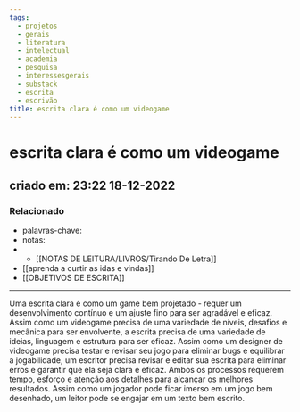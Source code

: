```yaml
---
tags:
  - projetos
  - gerais
  - literatura
  - intelectual
  - academia
  - pesquisa
  - interessesgerais
  - substack
  - escrita
  - escrivão
title: escrita clara é como um videogame
---
```

# escrita clara é como um videogame
## criado em: 23:22 18-12-2022

### Relacionado
- palavras-chave: 
- notas: 
- - [[NOTAS DE LEITURA/LIVROS/Tirando De Letra]]
- [[aprenda a curtir as idas e vindas]]
- [[OBJETIVOS DE ESCRITA]]
---
Uma escrita clara é como um game bem projetado - requer um desenvolvimento contínuo e um ajuste fino para ser agradável e eficaz. Assim como um videogame precisa de uma variedade de níveis, desafios e mecânica para ser envolvente, a escrita precisa de uma variedade de ideias, linguagem e estrutura para ser eficaz. Assim como um designer de videogame precisa testar e revisar seu jogo para eliminar bugs e equilibrar a jogabilidade, um escritor precisa revisar e editar sua escrita para eliminar erros e garantir que ela seja clara e eficaz. Ambos os processos requerem tempo, esforço e atenção aos detalhes para alcançar os melhores resultados. Assim como um jogador pode ficar imerso em um jogo bem desenhado, um leitor pode se engajar em um texto bem escrito.
